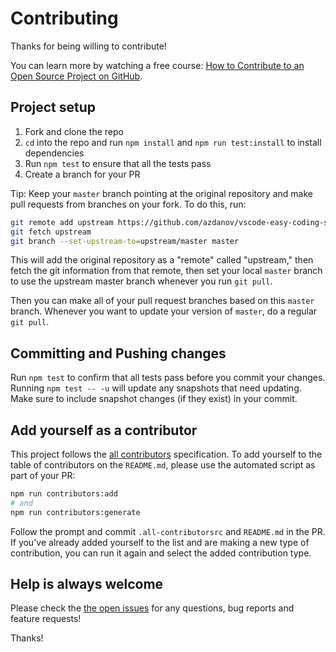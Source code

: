 # Contributing

Thanks for being willing to contribute!

You can learn more by watching a free course: [How to Contribute to an Open Source Project on GitHub](https://egghead.io/series/how-to-contribute-to-an-open-source-project-on-github).

## Project setup

1. Fork and clone the repo
2. `cd` into the repo and run `npm install` and `npm run test:install` to install dependencies
3. Run `npm test` to ensure that all the tests pass
4. Create a branch for your PR

Tip: Keep your `master` branch pointing at the original repository and make
pull requests from branches on your fork. To do this, run:

```sh
git remote add upstream https://github.com/azdanov/vscode-easy-coding-standard.git
git fetch upstream
git branch --set-upstream-to=upstream/master master
```

This will add the original repository as a "remote" called "upstream," then fetch the git information from that remote, then set your local `master` branch to use the upstream master branch whenever you run `git pull`.

Then you can make all of your pull request branches based on this `master` branch. Whenever you want to update your version of `master`, do a regular `git pull`.

## Committing and Pushing changes

Run `npm test` to confirm that all tests pass before you commit your changes. Running `npm test -- -u` will update any snapshots that need updating. Make sure to include snapshot changes (if they exist) in your commit.

## Add yourself as a contributor

This project follows the [all contributors](https://github.com/kentcdodds/all-contributors) specification. To add yourself to the table of contributors on the `README.md`, please use the automated script as part of your PR:

```sh
npm run contributors:add
# and
npm run contributors:generate
```

Follow the prompt and commit `.all-contributorsrc` and `README.md` in the PR. If you've already added yourself to the list and are making a new type of contribution, you can run it again and select the added contribution type.

## Help is always welcome

Please check the [the open issues](https://github.com/azdanov/vscode-easy-coding-standard/issues?q=is%3Aopen+is%3Aissue+sort%3Aupdated-desc) for any questions, bug reports and feature requests!

Thanks!

[egghead]: https://egghead.io/series/how-to-contribute-to-an-open-source-project-on-github
